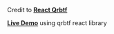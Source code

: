 Credit to [**React Qrbtf**](https://github.com/CPunisher/react-qrbtf)

[**Live Demo**](https://qrcodegeneratorapp.com/) using qrbtf react library
